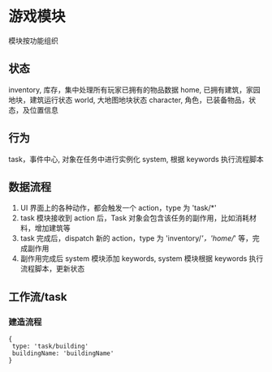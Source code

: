 # 游戏模块

模块按功能组织

## 状态
inventory, 库存，集中处理所有玩家已拥有的物品数据
home, 已拥有建筑，家园地块，建筑运行状态
world, 大地图地块状态
character, 角色，已装备物品，状态，及位置信息

## 行为
task，事件中心, 对象在任务中进行实例化
system, 根据 keywords 执行流程脚本

## 数据流程
1. UI 界面上的各种动作，都会触发一个 action，type 为 'task/*'
2. task 模块接收到 action 后，Task 对象会包含该任务的副作用，比如消耗材料，增加建筑等
3. task 完成后，dispatch 新的 action，type 为 'inventory/*'，'home/*' 等，完成副作用
4. 副作用完成后 system 模块添加 keywords, system 模块根据 keywords 执行流程脚本，更新状态

## 工作流/task

### 建造流程 
```
{
 type: 'task/building'
 buildingName: 'buildingName'
}
```
